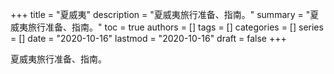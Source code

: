 +++
title = "夏威夷"
description = "夏威夷旅行准备、指南。"
summary = "夏威夷旅行准备、指南。"
toc = true
authors = []
tags = []
categories = []
series = []
date =  "2020-10-16"
lastmod = "2020-10-16"
draft = false
+++

夏威夷旅行准备、指南。
